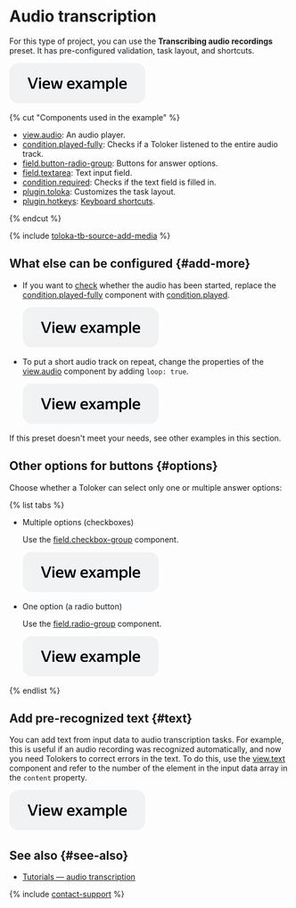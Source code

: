 # Audio transcription

For this type of project, you can use the **Transcribing audio recordings** preset. It has pre-configured validation, task layout, and shortcuts.

[![image](../_images/buttons/view-example.svg)](https://ya.cc/t/YrCIIps93ttEPe)

{% cut "Components used in the example" %}

- [view.audio](../reference/view.audio.md): An audio player.
- [condition.played-fully](../reference/condition.played.md): Checks if a Toloker listened to the entire audio track.
- [field.button-radio-group](../reference/field.button-radio-group.md): Buttons for answer options.
- [field.textarea](../reference/field.textarea.md): Text input field.
- [condition.required](../reference/condition.required.md): Checks if the text field is filled in.
- [plugin.toloka](../reference/plugin.toloka.md): Customizes the task layout.
- [plugin.hotkeys](../reference/plugin.hotkeys.md): [Keyboard shortcuts](../best-practices/hotkeys.md).

{% endcut %}

{% include [toloka-tb-source-add-media](../_includes/toloka-tb-source/id-toloka-tb-source/add-media.md) %}

## What else can be configured {#add-more}

- If you want to [check](../best-practices/conditions.md) whether the audio has been started, replace the [condition.played-fully](../reference/condition.played-fully.md) component with [condition.played](../reference/condition.played.md).

  [![](../_images/buttons/view-example.svg)](https://ya.cc/t/fpVaBRrf3ttEQS)

- To put a short audio track on repeat, change the properties of the [view.audio](../reference/view.audio.md) component by adding `loop: true`.

  [![](../_images/buttons/view-example.svg)](https://ya.cc/t/13Djihdu3ttERD)

If this preset doesn't meet your needs, see other examples in this section.

## Other options for buttons {#options}

Choose whether a Toloker can select only one or multiple answer options:

{% list tabs %}

- Multiple options (checkboxes)

  Use the [field.checkbox-group](../reference/field.checkbox-group.md) component.

  [![](../_images/buttons/view-example.svg)](https://ya.cc/t/jvW28nkY3ttESH)

- One option (a radio button)

  Use the [field.radio-group](../reference/field.radio-group.md) component.

  [![](../_images/buttons/view-example.svg)](https://ya.cc/t/IFt0dzrp3ttESs)

{% endlist %}

## Add pre-recognized text {#text}

  You can add text from input data to audio transcription tasks. For example, this is useful if an audio recording was recognized automatically, and now you need Tolokers to correct errors in the text. To do this, use the [view.text](../reference/view.text.md) component and refer to the number of the element in the input data array in the `content` property.

  [![](../_images/buttons/view-example.svg)](https://ya.cc/t/m8wGfgo73ttETg)

## See also {#see-also}

- [Tutorials — audio transcription](../../guide/tutorials/transcript-audio.md)

{% include [contact-support](../_includes/contact-support.md) %}